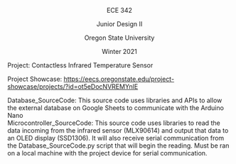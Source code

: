 <p align="center">ECE 342</p>

<p align="center">Junior Design II</p>

<p align="center">Oregon State University</p>

<p align="center">Winter 2021</p>

Project: Contactless Infrared Temperature Sensor<br />

Project Showcase: https://eecs.oregonstate.edu/project-showcase/projects/?id=ot5eDocNVREMYnlE<br />

Database_SourceCode: This source code uses libraries and APIs to allow the external database on Google Sheets to communicate with the Arduino Nano<br />
Microcontroller_SourceCode: This source code uses libraries to read the data incoming from the infrared sensor (MLX90614) and output that data to an OLED display (SSD1306). It will also receive serial communication from the Database_SourceCode.py script that will begin the reading. Must be ran on a local machine with the project device for serial communication.<br />
